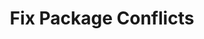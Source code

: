 ---
sidebar_position: 2
title: "Fix Package Conflicts"
sidebar_label: "Fix Package Conflicts"
description: "Troubleshoot software package issues in Debian environments - resolve installation conflicts, fix package manager errors, handle conflicting software, and maintain package consistency."
keywords:
  - "debian package conflicts"
  - "installation conflicts"
  - "package manager errors"
  - "conflicting software"
  - "package consistency"
tags:
  - debian
  - package-conflicts
  - installation-conflicts
  - package-errors
  - software-conflicts
slug: /linux/debian/troubleshooting/software-conflicts/fix-package-conflicts
---